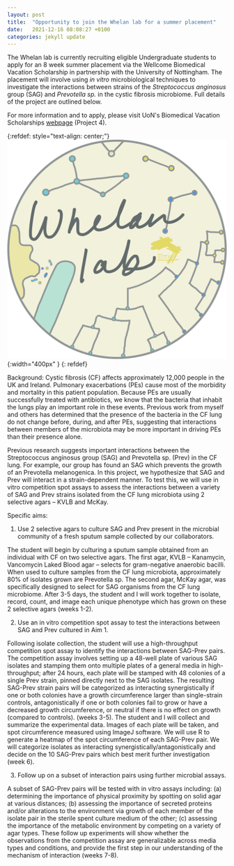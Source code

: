 ```yaml
---
layout: post
title:  "Opportunity to join the Whelan lab for a summer placement"
date:   2021-12-16 08:08:27 +0100
categories: jekyll update
---
```


The Whelan lab is currently recruiting eligible Undergraduate students to apply for an 8 week summer placement via the Wellcome Biomedical Vacation Scholarship in partnership with the University of Nottingham. The placement will involve using *in vitro* microbiological techniques to investigate the interactions between strains of the *Streptococcus anginosus* group (SAG) and *Prevotella sp.* in the cystic fibrosis microbiome. Full details of the project are outlined below.

For more information and to apply, please visit UoN's Biomedical Vacation Scholarships [webpage][url] (Project 4).

{:refdef: style="text-align: center;"}
![image](/assets/images/whelanlab-logo.png){:width="400px" }
{: refdef}


Background: Cystic fibrosis (CF) affects approximately 12,000 people in the UK and Ireland. Pulmonary exacerbations (PEs) cause most of the morbidity and mortality in this patient population. Because PEs are usually successfully treated with antibiotics, we know that the bacteria that inhabit the lungs play an important role in these events. Previous work from myself and others has determined that the presence of the bacteria in the CF lung do not change before, during, and after PEs, suggesting that interactions between members of the microbiota may be more important in driving PEs than their presence alone.

Previous research suggests important interactions between the Streptococcus anginosus group (SAG) and Prevotella sp. (Prev) in the CF lung. For example, our group has found an SAG which prevents the growth of an Prevotella melanogenica. In this project, we hypothesize that SAG and Prev will interact in a strain-dependent manner. To test this, we will use in vitro competition spot assays to assess the interactions between a variety of SAG and Prev strains isolated from the CF lung microbiota using 2 selective agars – KVLB and McKay.

Specific aims:

1. Use 2 selective agars to culture SAG and Prev present in the microbial community of a fresh sputum sample collected by our collaborators.

The student will begin by culturing a sputum sample obtained from an individual with CF on two selective agars. The first agar, KVLB – Kanamycin, Vancomycin Laked Blood agar – selects for gram-negative anaerobic bacilli. When used to culture samples from the CF lung microbiota, approximately 80% of isolates grown are Prevotella sp. The second agar, McKay agar, was specifically designed to select for SAG organisms from the CF lung microbiome. After 3-5 days, the student and I will work together to isolate, record, count, and image each unique phenotype which has grown on these 2 selective agars (weeks 1-2).

2. Use an in vitro competition spot assay to test the interactions between SAG and Prev cultured in Aim 1.

Following isolate collection, the student will use a high-throughput competition spot assay to identify the interactions between SAG-Prev pairs. The competition assay involves setting up a 48-well plate of various SAG isolates and stamping them onto multiple plates of a general media in high-throughput; after 24 hours, each plate will be stamped with 48 colonies of a single Prev strain, pinned directly next to the SAG isolates. The resulting SAG-Prev strain pairs will be categorized as interacting synergistically if one or both colonies have a growth circumference larger than single-strain controls, antagonistically if one or both colonies fail to grow or have a decreased growth circumference, or neutral if there is no effect on growth (compared to controls). (weeks 3-5). The student and I will collect and summarize the experimental data. Images of each plate will be taken, and spot circumference measured using ImageJ software. We will use R to generate a heatmap of the spot circumference of each SAG-Prev pair. We will categorize isolates as interacting synergistically/antagonistically and decide on the 10 SAG-Prev pairs which best merit further investigation (week 6).

3. Follow up on a subset of interaction pairs using further microbial assays.

A subset of SAG-Prev pairs will be tested with in vitro assays including: (a) determining the importance of physical proximity by spotting on solid agar at various distances; (b) assessing the importance of secreted proteins and/or alterations to the environment via growth of each member of the isolate pair in the sterile spent culture medium of the other; (c) assessing the importance of the metabolic environment by competing on a variety of agar types. These follow up experiments will show whether the observations from the competition assay are generalizable across media types and conditions, and provide the first step in our understanding of the mechanism of interaction (weeks 7-8).

[url]: https://www.nottingham.ac.uk/Researcher-academy/Wellcome-Biomedical-Vacation-Scholarships/index.aspx#Projects
